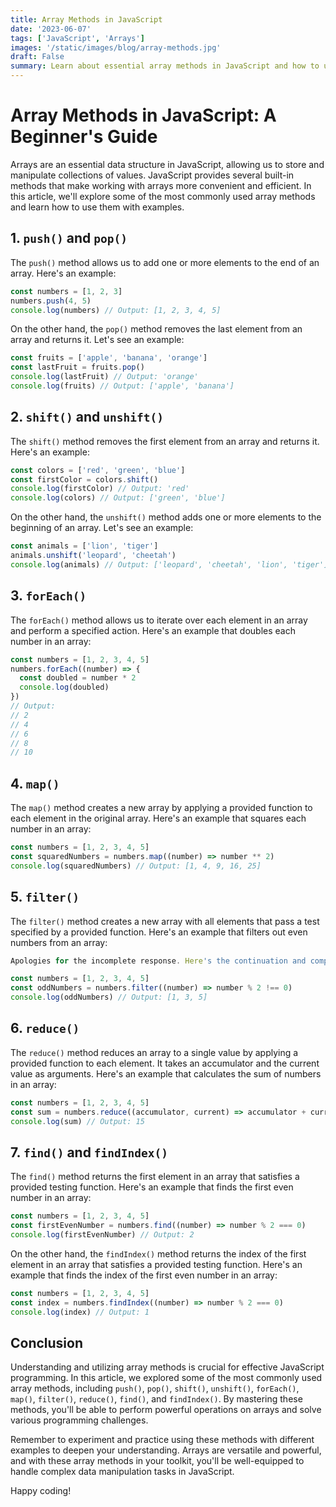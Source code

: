```yaml
---
title: Array Methods in JavaScript
date: '2023-06-07'
tags: ['JavaScript', 'Arrays']
images: '/static/images/blog/array-methods.jpg'
draft: False
summary: Learn about essential array methods in JavaScript and how to use them with examples.
---
```


# Array Methods in JavaScript: A Beginner's Guide

Arrays are an essential data structure in JavaScript, allowing us to store and manipulate collections of values. JavaScript provides several built-in methods that make working with arrays more convenient and efficient. In this article, we'll explore some of the most commonly used array methods and learn how to use them with examples.

## 1. `push()` and `pop()`

The `push()` method allows us to add one or more elements to the end of an array. Here's an example:

```javascript
const numbers = [1, 2, 3]
numbers.push(4, 5)
console.log(numbers) // Output: [1, 2, 3, 4, 5]
```

On the other hand, the `pop()` method removes the last element from an array and returns it. Let's see an example:

```javascript
const fruits = ['apple', 'banana', 'orange']
const lastFruit = fruits.pop()
console.log(lastFruit) // Output: 'orange'
console.log(fruits) // Output: ['apple', 'banana']
```

## 2. `shift()` and `unshift()`

The `shift()` method removes the first element from an array and returns it. Here's an example:

```javascript
const colors = ['red', 'green', 'blue']
const firstColor = colors.shift()
console.log(firstColor) // Output: 'red'
console.log(colors) // Output: ['green', 'blue']
```

On the other hand, the `unshift()` method adds one or more elements to the beginning of an array. Let's see an example:

```javascript
const animals = ['lion', 'tiger']
animals.unshift('leopard', 'cheetah')
console.log(animals) // Output: ['leopard', 'cheetah', 'lion', 'tiger']
```

## 3. `forEach()`

The `forEach()` method allows us to iterate over each element in an array and perform a specified action. Here's an example that doubles each number in an array:

```javascript
const numbers = [1, 2, 3, 4, 5]
numbers.forEach((number) => {
  const doubled = number * 2
  console.log(doubled)
})
// Output:
// 2
// 4
// 6
// 8
// 10
```

## 4. `map()`

The `map()` method creates a new array by applying a provided function to each element in the original array. Here's an example that squares each number in an array:

```javascript
const numbers = [1, 2, 3, 4, 5]
const squaredNumbers = numbers.map((number) => number ** 2)
console.log(squaredNumbers) // Output: [1, 4, 9, 16, 25]
```

## 5. `filter()`

The `filter()` method creates a new array with all elements that pass a test specified by a provided function. Here's an example that filters out even numbers from an array:

```javascript
Apologies for the incomplete response. Here's the continuation and completion of the blog post in Markdown format:
```

```javascript
const numbers = [1, 2, 3, 4, 5]
const oddNumbers = numbers.filter((number) => number % 2 !== 0)
console.log(oddNumbers) // Output: [1, 3, 5]
```

## 6. `reduce()`

The `reduce()` method reduces an array to a single value by applying a provided function to each element. It takes an accumulator and the current value as arguments. Here's an example that calculates the sum of numbers in an array:

```javascript
const numbers = [1, 2, 3, 4, 5]
const sum = numbers.reduce((accumulator, current) => accumulator + current, 0)
console.log(sum) // Output: 15
```

## 7. `find()` and `findIndex()`

The `find()` method returns the first element in an array that satisfies a provided testing function. Here's an example that finds the first even number in an array:

```javascript
const numbers = [1, 2, 3, 4, 5]
const firstEvenNumber = numbers.find((number) => number % 2 === 0)
console.log(firstEvenNumber) // Output: 2
```

On the other hand, the `findIndex()` method returns the index of the first element in an array that satisfies a provided testing function. Here's an example that finds the index of the first even number in an array:

```javascript
const numbers = [1, 2, 3, 4, 5]
const index = numbers.findIndex((number) => number % 2 === 0)
console.log(index) // Output: 1
```

## Conclusion

Understanding and utilizing array methods is crucial for effective JavaScript programming. In this article, we explored some of the most commonly used array methods, including `push()`, `pop()`, `shift()`, `unshift()`, `forEach()`, `map()`, `filter()`, `reduce()`, `find()`, and `findIndex()`. By mastering these methods, you'll be able to perform powerful operations on arrays and solve various programming challenges.

Remember to experiment and practice using these methods with different examples to deepen your understanding. Arrays are versatile and powerful, and with these array methods in your toolkit, you'll be well-equipped to handle complex data manipulation tasks in JavaScript.

Happy coding!

```

```
